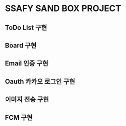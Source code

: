 # SSAFY SAND BOX PROJECT
## ToDo List 구현
## Board 구현
## Email 인증 구현
## Oauth 카카오 로그인 구현
## 이미지 전송 구현
## FCM 구현
